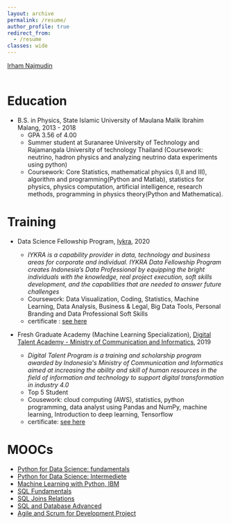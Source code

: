 ```yaml
---
layout: archive
permalink: /resume/
author_profile: true
redirect_from:
  - /resume
classes: wide
---
```


<script type="text/javascript" src="https://platform.linkedin.com/badges/js/profile.js" async defer> window.open('https://platform.linkedin.com/badges/js/profile.js', '_blank');</script>

<div class="LI-profile-badge"  data-version="v1" data-size="medium" data-locale="fr_FR" data-type="horizontal" data-theme="light" data-vanity="irhamn"><a class="LI-simple-link" href='https://ch.linkedin.com/in/irhamn?trk=profile-badge'>Irham Najmudin</a></div>

<br>

# Education
- B.S. in Physics, State Islamic University of Maulana Malik Ibrahim Malang, 2013 - 2018
  - GPA 3.56 of 4.00
  - Summer student at Suranaree University of Technology and Rajamangala University of technology Thailand (Coursework: neutrino, hadron physics and analyzing neutrino data experiments using python)
  - Coursework: Core Statistics, mathematical physics (I,II and III), algorithm and programming(Python and Matlab), statistics for physics, physics computation, artificial intelligence, research methods, programming in physics theory(Python and Mathematica).
  
# Training
- Data Science Fellowship Program, [Iykra](https://iykra.com/datafellowship/), 2020
  - *IYKRA is a capability provider in data, technology and business areas for corporate and individual. IYKRA Data Fellowship Program creates Indonesia’s Data Professional by equipping the bright individuals with the knowledge, real project execution, soft skills development, and the capabilities that are needed to answer future challenges*
  - Coursework: Data Visualization, Coding, Statistics, Machine Learning, Data Analysis, Business & Legal, Big Data Tools, Personal Branding and Data Professional Soft Skills
  - certificate : [see here](https://drive.google.com/file/d/1quwZJ4jqWVPMMJRt5uxQ56awh0WG9UXQ/view?usp=sharing)

- Fresh Graduate Academy (Machine Learning Specialization), [Digital Talent Academy - Ministry of Communication and Informatics](https://digitalent.kominfo.go.id/pelatihan/FGA), 2019
  - *Digital Talent Program is a training and scholarship program awarded by Indonesia's Ministry of Communication and Informatics aimed at increasing the ability and skill of human resources in the field of information and technology to support digital transformation in industry 4.0*
  - Top 5 Student
  - Cousework: cloud computing (AWS), statistics, python programming, data analyst using Pandas and NumPy, machine learning, Introduction to deep learning, Tensorflow
  - certificate: [see here](https://drive.google.com/file/d/1cg0m7pKxROjQSrVeQTo4_0aKdHzpPjA3/view?usp=sharing)
  
# MOOCs
- [Python for Data Science: fundamentals](https://drive.google.com/file/d/1dsSVqrRYHC8jLCHkA9iNzHOwJoXfczQt/view?usp=sharing)
- [Python for Data Science: Intermediete](https://drive.google.com/file/d/1mIgsiVTIQFCKmNJW1IXDKm3C4ya78mJ8/view?usp=sharing)
- [Machine Learning with Python, IBM](https://courses.cognitiveclass.ai/certificates/1d7514d8524b441d91bd776a6d0fbd2f)
- [SQL Fundamentals](https://drive.google.com/file/d/1Cir-YHsHJ27DAKkOIP2oGhSdDmitT09C/view?usp=sharing)
- [SQL Joins Relations](https://drive.google.com/file/d/1aQAZzOUjl8F-5ccMptglPYzwA5BAkDK1/view?usp=sharing)
- [SQL and Database Advanced](https://drive.google.com/file/d/1iYfYd2aCnicN7pZenwORIl2Itp-bxQyJ/view?usp=sharing)
- [Agile and Scrum for Development Project](https://img-certificate.ruangguru.com/IRHAM83289W6GARW/CERT-LKKH3IBS.jpg)
